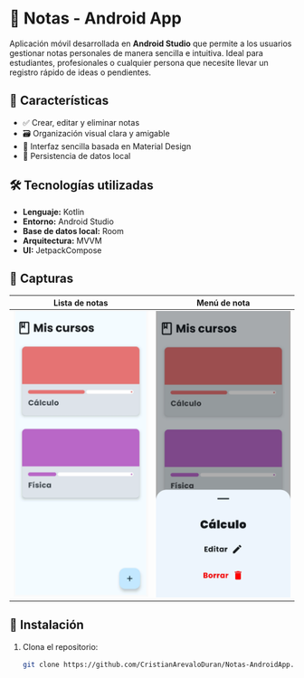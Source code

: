 # 📝 Notas - Android App

Aplicación móvil desarrollada en **Android Studio** que permite a los usuarios gestionar notas personales de manera sencilla e intuitiva. Ideal para estudiantes, profesionales o cualquier persona que necesite llevar un registro rápido de ideas o pendientes.

## 📱 Características

- ✅ Crear, editar y eliminar notas
- 🗃️ Organización visual clara y amigable
- 🎨 Interfaz sencilla basada en Material Design
- 💾 Persistencia de datos local

## 🛠️ Tecnologías utilizadas

- **Lenguaje:** Kotlin  
- **Entorno:** Android Studio  
- **Base de datos local:** Room  
- **Arquitectura:** MVVM  
- **UI:** JetpackCompose

## 📸 Capturas

| Lista de notas | Menú de nota |
|----------------|-------------|
| ![Lista](./captures/1.webp) | ![Editar](./captures/3.webp) |


## 🚀 Instalación

1. Clona el repositorio:

   ```bash
   git clone https://github.com/CristianArevaloDuran/Notas-AndroidApp.git
